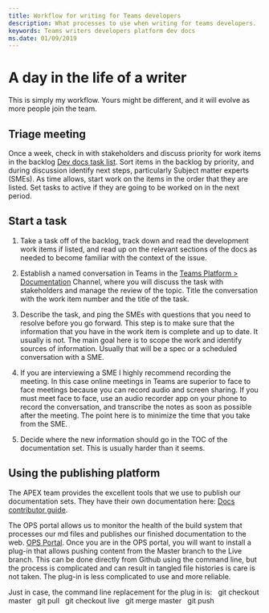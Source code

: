 ```yaml
---
title: Workflow for writing for Teams developers
description: What processes to use when writing for teams developers. 
keywords: Teams writers developers platform dev docs
ms.date: 01/09/2019
---
```

# A day in the life of a writer

This is simply my workflow. Yours might be different, and it will evolve as more people join the team.

## Triage meeting

Once a week, check in with stakeholders and discuss priority for work items in the backlog 
[Dev docs task list](https://domoreexp.visualstudio.com/MSTeams/_backlogs/backlog/Partners%20-%20Dev%20Support/Requirements). Sort items in the backlog by priority, and during discussion identify next steps, particularly Subject matter experts (SMEs). As time allows, start work on the items in the order that they are listed. Set tasks to active if they are going to be worked on in the next period.

## Start a task

1. Take a task off of the backlog, track down and read the development work items if listed, and read up on the relevant sections of the docs as needed to become familiar with the context of the issue.

2. Establish a named conversation in Teams in the [Teams Platform > Documentation](https://teams.microsoft.com/l/channel/19%3a76fedd54f6334ba1b6fb0345b4777ad3%40thread.skype/Documentation?groupId=32e3b156-66b2-4135-9aeb-73295a35a55b&tenantId=72f988bf-86f1-41af-91ab-2d7cd011db47) Channel, where you will discuss the task with stakeholders and manage the review of the topic.  Title the conversation with the work item number and the title of the task.

3. Describe the task, and ping the SMEs with questions that you need to resolve before you go forward. This step is to make sure that the information that you have in the work item is complete and up to date. It usually is not. The main goal here is to scope the work and identify sources of information. Usually that will be a spec or a scheduled conversation with a SME.

4. If you are interviewing a SME I highly recommend recording the meeting. In this case online meetings in Teams are superior to face to face meetings because you can record audio and screen sharing. If you must meet face to face, use an audio recorder app on your phone to record the conversation, and transcribe the notes as soon as possible after the meeting. The point here is to minimize the time that you take from the SME.

5. Decide where the new information should go in the TOC of the documentation set. This is usually harder than it seems.

## Using the publishing platform

The APEX team provides the excellent tools that we use to publish our documentation sets. They have their own documentation here:
[Docs contributor guide](https://review.docs.microsoft.com/en-us/help/contribute/?branch=master).

The OPS portal allows us to monitor the health of the build system that processes our md files and publishes our finished documentation to the web.
[OPS Portal](https://ops.microsoft.com/#/login). Once you are in the OPS portal, you will want to install a plug-in that allows pushing content from the Master branch to the Live branch. This can be done directly from Github using the command line, but the process is complicated and can result in tangled file histories is care is not taken. The plug-in is less complicated to use and more reliable.

Just in case, the command line replacement for the plug in is:
  git checkout master
  git pull
  git checkout live
  git merge master
  git push